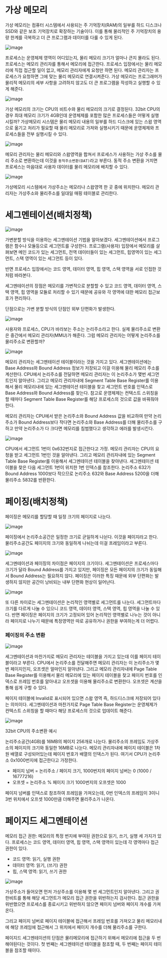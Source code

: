 # 가상 메모리
가상 메모리는 컴퓨터 시스템에서 사용되는 주 기억장치(RAM)의 일부를 하드 디스크나 SSD와 같은 보조 기억장치로 확장하는 기술이다. 이를 통해 물리적인 주 기억장치의 용량 한계를 극복하고 더 큰 프로그램과 데이터를 다룰 수 있게 된다.

![image](https://github.com/skcy1515/Programming-Study/assets/140364849/13cdecf4-00fe-4cdc-a781-00c6d563b40b)

프로세스는 운영체제 영역이 어디있는지, 물리 메모리 크기가 얼마나 큰지 몰라도 된다. 프로세스는 메모리 관리자를 통해서 메모리에 접근한다. 프로세스 입장에서는 물리 메모리에 직접 접근할 일이 없고, 메모리 관리자에게 요청만 하면 된다. 메모리 관리자는 프로세스가 요청하면 그에 맞는 물리 메모리로 연결시켜준다. 가상 메모리는 프로그래머가 물리적 메모리의 세부 사항을 고려하지 않고도 더 큰 프로그램을 작성하고 실행할 수 있게 해준다.

![image](https://github.com/skcy1515/Programming-Study/assets/140364849/e9f98b8d-55d4-47b3-be08-2b81084d74f1)

가상 메모리의 크기는 CPU의 비트수와 물리 메모리의 크기로 결정된다. 32bit CPU의 경우 최대 메모리 크기가 4GB인데 운영체제를 포함한 많은 프로세스들은 어떻게 실행시킬까? 가상메모리 시스템은 물리 메모리 내용의 일부를 하드 디스크에 있는 스왑 영역으로 옮기고 처리가 필요할 때 물리 메모리로 가져와 실행시키기 때문에 운영체제와 프로세스들을 전부 실행시킬 수 있다.

![image](https://github.com/skcy1515/Programming-Study/assets/140364849/b0c239b0-1343-49ce-9f2a-3800806ccf6c)

메모리 관리자는 물리 메모리와 스왑영역을 합쳐서 프로세스가 사용하는 가상 주소를 물리 주소로 변환하는데 이것을 `동적주소변환(DAT)`라고 부른다. 동적 주소 변환을 거치면 프로세스는 마음대로 사용자 데이터를 물리 메모리에 배치할 수 있다.

![image](https://github.com/skcy1515/Programming-Study/assets/140364849/101437e3-941a-46ef-935f-3cac78f6c599)

가상메모리 시스템에서 가상주소는 메모리나 스왑영역 한 곳 중에 위치한다. 메모리 관리자는 가상주소와 물리주소를 일대일 매핑 테이블로 관리한다.

# 세그멘테이션(배치정책)
![image](https://github.com/skcy1515/Programming-Study/assets/140364849/d4a08180-788e-4251-80ec-64a30553578d)

가변분할 방식을 이용하는 세그멘테이션 기법을 알아보겠다. 세그멘테이션에서 프로그램은 함수나 모듈등으로 세그먼트를 구성한다. 프로그램(사용자) 입장에서 메모리를 살펴보면 메인 코드가 있는 세그먼트, 전역 데이터들이 있는 세그먼트, 힙영역이 있는 세그먼트, 스택 영역이 있는 세그먼트 등이 있다.

반면 프로세스 입장에서는 코드 영역, 데이터 영역, 힙 영역, 스택 영역을 서로 인접한 것처럼 바라본다.

세그멘테이션의 장점은 메모리를 가변적으로 분할할 수 있고 코드 영역, 데이터 영역, 스택 영역, 힙 영역을 모듈로 처리할 수 있기 때문에 공유와 각 영역에 대한 메모리 접근보호가 편리하다.

단점으로는 가변 분할 방식의 단점인 외부 단편화가 발생한다.

![image](https://github.com/skcy1515/Programming-Study/assets/140364849/c7685ae2-6a98-4685-bdf4-dd7ee25ef68c)

사용자와 프로세스, CPU가 바라보는 주소는 논리주소라고 한다. 실제 물리주소로 변환은 중간에서 메모리 관리자(MMU)가 해준다. 그럼 메모리 관리자는 어떻게 논리주소를 물리주소로 변환할까?

![image](https://github.com/skcy1515/Programming-Study/assets/140364849/cedd3586-bacb-4f9b-934c-b92678c21b3d)

메모리 관리자는 세그멘테이션 테이블이라는 것을 가지고 있다. 세그멘테이션에는 Base Address와 Bound Address 정보가 저장되고 이걸 이용해 물리 메모리 주소를 계산한다. CPU에서 논리주소를 전달하면 메모리 관리자는 이 논리주소가 몇번 세그먼트인지 알아낸다. 그리고 메모리 관리자내에 Segment Table Base Register를 이용해서 물리 메모리내에 있는 세그멘테이션 테이블을 찾고 세그먼트 번호를 인덱스로 Base Address와 Bound Address를 찾는다. 참고로 운영체제는 컨텍스트 스위칭을 할 때마다 Segment Table Base Register를 해당 프로세스의 것으로 값을 바꿔줘야한다. 

메모리 관리자는 CPU에서 받은 논리주소와 Bound Address 값을 비교하여 만약 논리주소가 Bound Address보다 작다면 논리주소와 Base Address를 더해 물리주소를 구하고 만약 논리주소가 다 크다면 메모리를 침범했다고 생각하고 에러를 발생시킨다.

![image](https://github.com/skcy1515/Programming-Study/assets/140364849/28df850c-25d5-4e69-a1fc-4d4247ba9774)

CPU에서 세그먼트 1번이 0x632번지로 접근한다고 가정. 메모리 관리자는 CPU의 요청을 받고 세그먼트 1번인 것을 알아낸다. 그리고 메모리 관리자내에 있는 Segment Table Base Register를 이용해서 세그멘테이션 테이블을 찾아낸다. 세그멘테이션 테이블을 찾은 다음 세그먼트 1번이 위치한 1번 인덱스를 참조한다. 논리주소 632가 Bound Address 1000보다 작으므로 논리주소 632와 Base Address 5200을 더해 물리주소 5832를 반환한다.

# 페이징(배치정책)
페이징은 메모리를 할당할 때 일정 크기의 페이지로 나눈다.

![image](https://github.com/skcy1515/Programming-Study/assets/140364849/44209f47-63b8-427a-b9d7-d4d5b75b1004)

페이징에서 논리주소공간은 일정한 크기로 균일하게 나뉜다. 이것을 페이지라고 한다. 물리주소공간도 페이지의 크기와 동일하게 나뉘는데 이걸 프레임이라고 부른다.

![image](https://github.com/skcy1515/Programming-Study/assets/140364849/389b07d5-16c8-4094-8077-d1cbbe29116e)

세그멘테이션과 페이징의 차이점은 페이지의 크기이다. 세그멘테이션은 프로세스마다 크기가 달라 Bound Address를 가지고 있지만, 페이징은 모든 페이지의 크기가 동일해서 Bound Address는 필요하지 않다.  페이징은 이러한 특징 때문에 외부 단편화는 발생하지 않지만 공간이 낭비되는 내부 단편화 현상이 일어난다.

![image](https://github.com/skcy1515/Programming-Study/assets/140364849/d53331d7-6106-4965-98dc-8a91b2b92945)

또 다른 차이로는 세그멘테이션은 논리적인 영역별로 세그먼트를 나눈다. 세그먼트마다 크기를 다르게 나눌 수 있으니 코드 영역, 데이터 영역, 스택 영역, 힙 영역을 나눌 수 있다. 반면 페이징은 페이지의 크기가 고정되어 있어 논리적인 영역별로 나누는 것이 아니라  페이지로 나누기 때문에 특정영역만 따로 공유하거나 권한을 부여하는게 더 어렵다.

### 페이징의 주소 변환
![image](https://github.com/skcy1515/Programming-Study/assets/140364849/48bc15b1-e95a-4c6b-862d-88c917a42306)

세그멘테이션과 마찬가지로 메모리 관리자는 테이블을 가지고 있는데 이를 페이지 테이블이라고 부른다. CPU에서 논리주소를 전달해주면 메모리 관리자는 이 논리주소가 몇 번 페이지인지, 오프셋은 얼마인지 알아낸다. 그리고 메모리 관리자내에 Page Table Base Register를 이용해서 물리 메모리에 있는 페이지 테이블을 찾고 페이지 번호를 인덱스로 프레임 번호를 알아내고 오프셋을 이용해 물리주소로 변환한다. 오프셋은 계산을 통해 쉽게 구할 수 있다. 

페이지 테이블에 Invalid로 표시되어 있으면 스왑 영역 즉, 하드디스크에 저장되어 있다는 의미이다. 세그멘테이션과 마찬가지로 Page Table Base Register는 운영체제가 컨텍스트 스위칭을 할 때마다 해당 프로세스의 것으로 업데이트 해준다.

![image](https://github.com/skcy1515/Programming-Study/assets/140364849/ee7560ff-b950-4a0d-9a44-e052c99512ce)

32bit CPU의 주소변환 예시

논리주소공간(4GB)를 16MB의 페이지 256개로 나눈다. 물리주소의 프레임도 가상주소의 페이지의 크기와 동일한 16MB로 나눈다. 메모리 관리자내에 페이지 테이블은 1차원 배열로 구성되어있는데 페이지 번호가 배열의 인덱스가 된다. 여기서 CPU가 논리주소 0x1000번지에 접근한다고 가정한다.

- 페이지 넘버 = 논리주소 / 페이지 크기, 1000번지의 페이지 넘버는 0 (1000 / 16777216)
- 오프셋 = 논리주소 % 페이지 크기 1000번지의 오프셋은 1000

페이지 넘버를 인덱스로 참조하여 프레임을 가져오는데, 0번 인덱스의 프레임이 3이니 3번 위치에서 오프셋 1000만큼 더해주면 물리주소가 나온다.

# 페이지드 세그멘테이션
메모리 접근 권한: 메모리의 특정 번지에 부여된 권한으로 읽기, 쓰기, 실행 세 가지가 있다. 프로세스는 코드 영역, 데이터 영역, 힙 영역, 스택 영역이 있는데 각 영역마다 접근 권한이 있다.
- 코드 영역: 읽기, 실행 권한
- 데이터 영역: 읽기, (쓰기) 권한
- 힙, 스택 영역: 읽기, 쓰기 권한

![image](https://github.com/skcy1515/Programming-Study/assets/140364849/df011608-5b30-4978-898a-51359eeeec27)

가상주소가 들어오면 먼저 가상주소를 이용해 몇 번 세그먼트인지 알아낸다. 그리고 권한비트를 통해 해당 세그먼트가 메모리 접근 권한을 위반하는지 검사한다. 접근 권한을 위반했으면 프로세스를 종료시키고 위반하지 않으면 페이지 넘버와 페이지 개수를 가져온다. 

그리고 페이지 넘버로 페이지 테이블에 접근해서 프레임 번호를 가져오고 물리 메모리내에 해당 프레임에 접근해서 그 위치에서 페이지 개수를 더해 물리주소를 구한다.

페이지드 세그멘테이션의 단점은 물리메모리에 접근하기 위해서 메모리에 접근을 두 번 해야된다는 것이다. 첫 번째는 세그멘테이션 테이블을 참조할 때, 두 번째는 페이지 테이블을 참조할 때이다.

